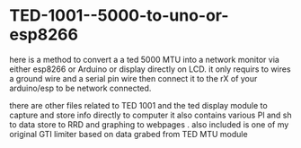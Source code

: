 # TED-1001--5000-to-uno-or-esp8266

here is a method to convert a a ted 5000 MTU into a network monitor via either esp8266 or Arduino or display directly on LCD.
it only requirs to wires  a ground wire and a  serial pin wire then connect it to the rX of your arduino/esp to be network connected.

there are other files related to TED 1001 and the ted display module  to capture  and store info directly to computer  it also contains various Pl and sh to data  store to RRD and graphing to webpages .   also included is one of my original GTI limiter based on  data grabed from  TED MTU module


